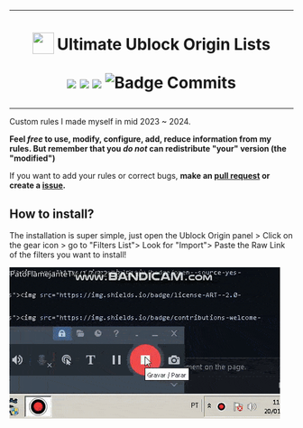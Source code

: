 ***

<h1 align="center">
<sub>
<img src="https://github.com/gorhill/uBlock/blob/master/src/img/ublock.svg" height="38" width="38">
</sub>
Ultimate Ublock Origin Lists
  
<a href="https://github.com/PatoFlamejanteTV/my-ubo-filters"><img src="https://img.shields.io/badge/open--source-yes-green"></a>
<a href="https://github.com/PatoFlamejanteTV/my-ubo-filters"><img src="https://img.shields.io/badge/license-ART--2.0-orange"></a> 
<a href="https://github.com/PatoFlamejanteTV/my-ubo-filters"><img src="https://img.shields.io/badge/contributions-welcome-green"></a>
![Badge Commits]
</h1>

***

Custom rules I made myself in mid 2023 ~ 2024.

**Feel *free* to use, modify, configure, add, reduce information from my rules. But remember that you *do not* can redistribute "your" version (the "modified")**

If you want to add your rules or correct bugs, **make an [pull request](https://github.com/PatoFlamejanteTV/my-ubo-filters/branches) or create a [issue](https://github.com/PatoFlamejanteTV/my-ubo-filters/issues).**

## How to install?
The installation is super simple, just open the Ublock Origin panel > Click on the gear icon > go to "Filters List"> Look for "Import"> Paste the Raw Link of the filters you want to install!

![Step-by-step tutorial](https://github.com/PatoFlamejanteTV/my-ubo-filters/blob/main/tutorial.gif)

[Badge Commits]: https://img.shields.io/github/commit-activity/m/patoflamejantetv/my-ubo-filters?label=Commits
